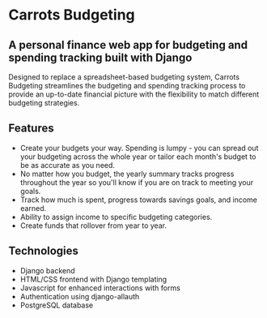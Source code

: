 # Carrots Budgeting
## A personal finance web app for budgeting and spending tracking built with Django

Designed to replace a spreadsheet-based budgeting system, Carrots Budgeting streamlines the budgeting and spending tracking process to provide an up-to-date financial picture with the flexibility to match different budgeting strategies.

## Features
- Create your budgets your way. Spending is lumpy - you can spread out your budgeting across the whole year or tailor each month's budget to be as accurate as you need.
- No matter how you budget, the yearly summary tracks progress throughout the year so you'll know if you are on track to meeting your goals.
- Track how much is spent, progress towards savings goals, and income earned.
- Ability to assign income to specific budgeting categories.
- Create funds that rollover from year to year.

## Technologies
- Django backend
- HTML/CSS frontend with Django templating
- Javascript for enhanced interactions with forms
- Authentication using django-allauth
- PostgreSQL database
